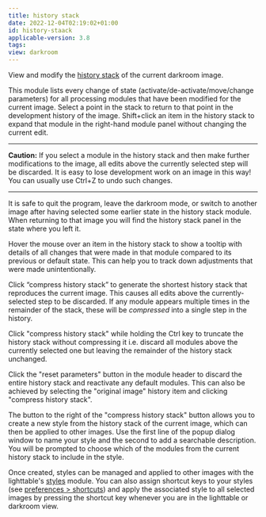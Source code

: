 ```yaml
---
title: history stack
date: 2022-12-04T02:19:02+01:00
id: history-staack
applicable-version: 3.8
tags:
view: darkroom
---
```


View and modify the [history stack](../../../darkroom/pixelpipe/history-stack.md) of the current darkroom image.

This module lists every change of state (activate/de-activate/move/change parameters) for all processing modules that have been modified for the current image. Select a point in the stack to return to that point in the development history of the image. Shift+click an item in the history stack to expand that module in the right-hand module panel without changing the current edit.

---

**Caution:** If you select a module in the history stack and then make further modifications to the image, all edits above the currently selected step will be discarded. It is easy to lose development work on an image in this way! You can usually use Ctrl+Z to undo such changes.

---

It is safe to quit the program, leave the darkroom mode, or switch to another image after having selected some earlier state in the history stack module. When returning to that image you will find the history stack panel in the state where you left it.

Hover the mouse over an item in the history stack to show a tooltip with details of all changes that were made in that module compared to its previous or default state. This can help you to track down adjustments that were made unintentionally.

Click “compress history stack” to generate the shortest history stack that reproduces the current image. This causes all edits above the currently-selected step to be discarded. If any module appears multiple times in the remainder of the stack, these will be _compressed_ into a single step in the history.

Click "compress history stack" while holding the Ctrl key to truncate the history stack without compressing it i.e. discard all modules above the currently selected one but leaving the remainder of the history stack unchanged.

Click the "reset parameters" button in the module header to discard the entire history stack and reactivate any default modules. This can also be achieved by selecting the "original image" history item and clicking "compress history stack".

The button to the right of the "compress history stack" button allows you to create a new style from the history stack of the current image, which can then be applied to other images. Use the first line of the popup dialog window to name your style and the second to add a searchable description. You will be prompted to choose which of the modules from the current history stack to include in the style.

Once created, styles can be managed and applied to other images with the lighttable's [styles](../lighttable/styles.md) module.  You can also assign shortcut keys to your styles (see [preferences > shortcuts](../../../preferences-settings/shortcuts.md)) and apply the associated style to all selected images by pressing the shortcut key whenever you are in the lighttable or darkroom view.
